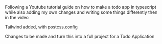 Following a Youtube tutorial guide on how to make a todo app in typescript while also adding my own changes and writing some things differently then in the video

Tailwind added, with postcss.config

Changes to be made and turn this into a full project for a Todo Application
